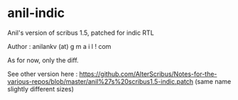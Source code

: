 anil-indic
==========

Anil's version of scribus 1.5, patched for indic RTL

Author : anilankv (at) g m a i l ! com

As for now, only the diff.

See other version here : https://github.com/AlterScribus/Notes-for-the-various-repos/blob/master/anil%27s%20scribus1.5-indic.patch  (same name slightly different sizes)

